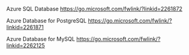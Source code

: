 
Azure SQL Database
https://go.microsoft.com/fwlink/?linkid=2261872

Azure Database for PostgreSQL
https://go.microsoft.com/fwlink/?linkid=2261871

Azure Database for MySQL
https://go.microsoft.com/fwlink/?linkid=2262125

